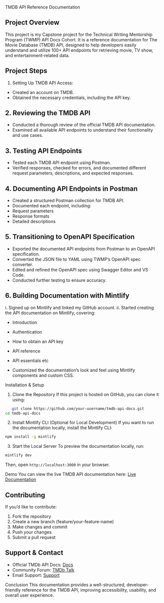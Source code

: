 TMDB API Reference Documentation

## Project Overview
This project is my Capstone project for the Technical Writing Mentorship Program (TWMP) API Docs Cohort. It is a reference documentation for The Movie Database (TMDB) API, designed to help developers easily understand and utilize 100+ API endpoints for retrieving movie, TV show, and entertainment-related data.

## Project Steps
1. Setting Up TMDB API Access:
- Created an account on TMDB.
- Obtained the necessary credentials, including the API key.

## 2. Reviewing the TMDB API
- Conducted a thorough review of the official TMDB API documentation.
- Examined all available API endpoints to understand their functionality and use cases.

## 3. Testing API Endpoints
- Tested each TMDB API endpoint using Postman.
- Verified responses, checked for errors, and documented different request parameters, descriptions, and expected responses.

## 4. Documenting API Endpoints in Postman
- Created a structured Postman collection for TMDB API.
- Documented each endpoint, including:
- Request parameters
- Response formats
- Detailed descriptions

## 5. Transitioning to OpenAPI Specification
- Exported the documented API endpoints from Postman to an OpenAPI specification.
- Converted the JSON file to YAML using TWMP’s OpenAPI spec converter.
- Edited and refined the OpenAPI spec using Swagger Editor and VS Code.
- Conducted further testing to ensure accuracy.

## 6. Building Documentation with Mintlify
i. Signed up on Mintlify and linked my GitHub account.
ii. Started creating the API documentation on Mintlify, covering:
- Introduction
- Authentication
- How to obtain an API key
- API reference
- API essentials etc

- Customized the documentation’s look and feel using Mintlify components and custom CSS.

Installation & Setup

1. Clone the Repository
If this project is hosted on GitHub, you can clone it using:

```bash
   git clone https://github.com/your-username/tmdb-api-docs.git
cd tmdb-api-docs

```

2. Install Mintlify CLI (Optional for Local Development)
If you want to run the documentation locally, install the Mintlify CLI:

```bash
npm install -g mintlify

```

3. Start the Local Server
To preview the documentation locally, run:

```bash
mintlify dev

```

Then, open `http://localhost:3000` in your browser.

Demo
You can view the live TMDB API documentation here:
[Live Documentation](https://rayoco.mintlify.app/introduction)

## Contributing
If you’d like to contribute:

1. Fork the repository
2. Create a new branch (feature/your-feature-name)
3. Make changes and commit
4. Push your changes
5. Submit a pull request

## Support & Contact

- Official TMDb API Docs: [Docs](https://developer.themoviedb.org/docs/getting-started)
- Community Forum: [TMDb Talk](https://www.themoviedb.org/talk)
- Email Support: [Support](support@themoviedb.org)

Conclusion
This documentation provides a well-structured, developer-friendly reference for the TMDB API, improving accessibility, usability, and overall user experience. 

